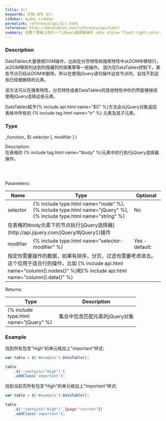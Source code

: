 ```yaml
---
title: $()
keywords: 文档 API $()
sidebar: mydoc_sidebar
permalink: reference/api/$().html
reference: http://datatables.net/reference/api/%24()
summary: 在整个表格上执行一个jQuery选择器操作 <div style='float:right;color:#ac5900;'>从DataTables 1.10版开始支持</div>
---
```


### Description

DataTables大量使用DOM操作，比如在分页特性和搜索特性中从DOM中移除行，从DOM移除列达到列隐藏列的效果等等一些操作。
因为在DataTables控制下，某些节点已经从DOM中删除，所以在使用jQuery语句操作这些节点时，会找不到这些已经被删除的元素。

该方法可以在搜索特性，分页特性或者DataTables的其他特性中你仍然能够继续使用jQuery选择这些元素。

DataTables赋予{% include api.html name="$()" %}方法会以jQuery对象返回表格中所有的 {% include tag.html name="tr" %} 元素及其子元素。

### Type


<div class="panel panel-default">
   <div class="panel-heading" markdown="span">_function_ $( selector [, modifier ] )</div>
   <div class="panel-body">
   
Description:
<br>
在表格的 {% include tag.html name="tbody" %}元素中的行执行jQuery选择器操作。

<br>
<br>

Parameters:
<br>
<table>
    <thead>
        <tr>
        <th>Name</th>
        <th>Type</th>
        <th>Optional</th>
        </tr>
    </thead>
    <tbody>
        <tr>
            <td>selector</td>
            <td>{% include type.html name="node" %},{% include type.html name="jQuery" %},{% include type.html name="string" %}</td>
            <td>No</td>
        </tr>
        <tr>
            <td colspan="3" markdown="span">在表格的tbody元素下的节点执行[jQuery选择器](http://api.jquery.com/jQuery/#jQuery1)操作</td>
        </tr>
        <tr>
            <td>modifier</td>
            <td>{% include type.html name="selector-modifier" %}</td>
            <td>Yes - default:</td>
        </tr>
        <tr>
            <td colspan="3">指定你需要操作的数据，如果有排序，分页，过滤也需要考虑进去。这个仅用于适合行的操作，比如 {% include api.html name="column().nodes()" %}和{% include api.html name="column().data()" %}</td>
        </tr>
    </tbody>
</table>



Returns:
<br>

<table>
    <thead>
        <tr>
            <th>Type</th>
            <th>Description</th>
        </tr>
    </thead>
    <tbody>
        <tr>
            <td width="150px">{% include type.html name="jQuery" %}</td>
            <td>集合中包含匹配元素的jQuery对象</td>
        </tr>
    </tbody>
</table>
 
   
   </div>
</div>




### Example

找到所有包含"High"的单元格加上"important"样式:

```javascript
var table = $('#example').DataTable();
 
table
    .$(':contains("High")')
    .addClass('important');
```


找到当前页所有包含"High"的单元格加上"important"样式:

```javascript
var table = $('#example').DataTable();
 
table
    .$(':contains("High")',{page:"current"})
    .addClass('important');
```



